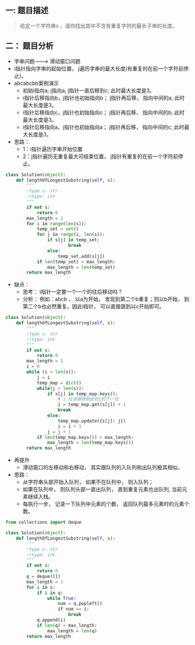 ## 一: 题目描述
> 给定一个字符串s ，请你找出其中不含有重复字符的最长子串的长度。

## 二： 题目分析
- 字串问题---> 滑动窗口问题
- i指针指向字串的起始位置， j遍历字串的最大长度(有重复的在前一个字符前停止)。
- abcabcbb案例演示
    - 初始i指向a; j指向a; j指针一直后移到c; 此时最大长度是3。
    - i指针后移指向b，j指针也初始指向b； j指针再后移， 指向中间的a; 此时最大长度是3。
    - i指针后移指向c，j指针也初始指向c； j指针再后移， 指向中间的b; 此时最大长度是3。
    - i指针后移指向a，j指针也初始指向a； j指针再后移， 指向中间的c; 此时最大长度是3。
- 思路： 
  - 1：i指针遍历字串开始位置
  - 2：j指针遍历无重复最大可结束位置， j指针有重复的在前一个字符前停止。
```python
class Solution(object):
    def lengthOfLongestSubstring(self, s):
        """
        :type s: str
        :rtype: int
        """
        if not s: 
            return 0
        max_length = 1
        for i in range(len(s)): 
            temp_set = set()
            for j in range(i, len(s)): 
                if s[j] in temp_set: 
                        break
                else: 
                    temp_set.add(s[j])
            if len(temp_set) > max_length: 
                max_length = len(temp_set)
        return max_length
```
- 缺点： 
  - 思考： i指针一定要一个一个的往后移动吗？ 
  - 分析： 例如：abcb ， 以a为开始， 发现到第二个b重复；则以b开始， 到第二个b也必然重复。因此i指针， 可以直接跳到以c开始即可。
```python
class Solution(object):
    def lengthOfLongestSubstring(self, s):
        """
        :type s: str
        :rtype: int
        """
        if not s: 
            return 0
        max_length = 1
        i = 0
        while (i < len(s)): 
            j = i
            temp_map = dict()
            while(j < len(s)):
                if s[j] in temp_map.keys(): 
                    # i 应该跳转到此时j的下一位
                    i = temp_map.get(s[j]) + 1
                    break
                else: 
                    temp_map.update({s[j]: j})
                    i = i + 1
                j = j + 1
            if len(temp_map.keys()) > max_length: 
                max_length = len(temp_map.keys())
        return max_length
```
- 再提升
  - 滑动窗口的左移动和右移动， 其实跟队列的入队列和出队列极其相似。
- 思路： 
  - 从字符串头部开始入队列， 如果不在队列中， 则入队列； 
  - 如果在队列中， 则队列头部一直出队列， 直到重复元素也出队列, 当前元素继续入栈。
  - 每执行一步， 记录一下队列中元素的个数， 返回队列最多元素时的元素个数。
```python
from collections import deque 

class Solution(object):
    def lengthOfLongestSubstring(self, s):
        """
        :type s: str
        :rtype: int
        """
        if not s: 
            return 0
        q = deque([])
        max_length = 1
        for i in s: 
            if i in q:
                while True: 
                    num = q.popleft()
                    if num == i:
                        break
            q.append(i)
            if len(q) > max_length: 
                max_length = len(q)
        return max_length
```








